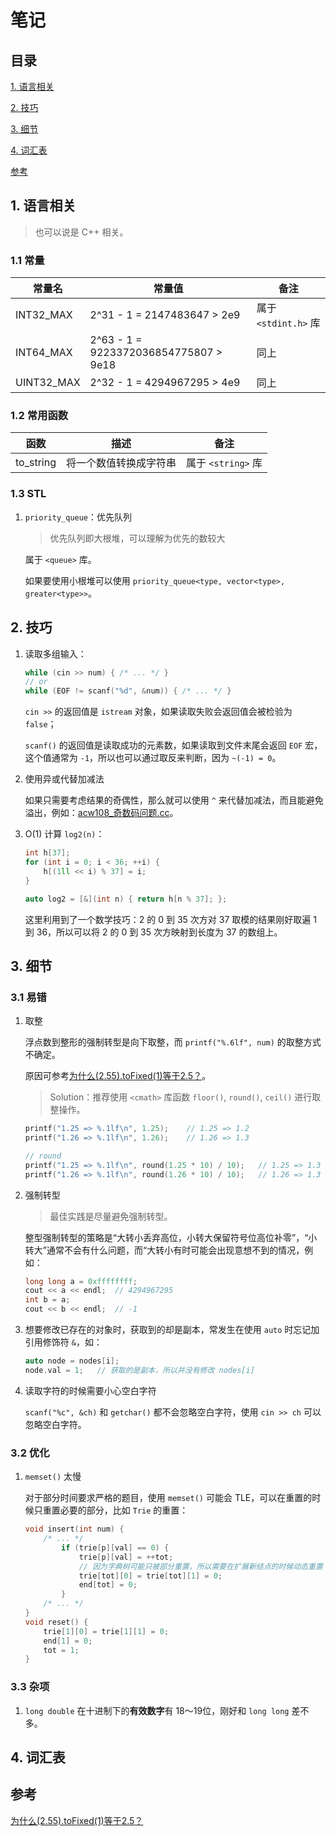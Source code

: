 # 笔记

## 目录

[1. 语言相关](#1-语言相关)

[2. 技巧](#2-技巧)

[3. 细节](#3-细节)

[4. 词汇表](#4-词汇表)

[参考](#参考)


## 1. 语言相关

> 也可以说是 C++ 相关。

### 1.1 常量

| 常量名 | 常量值 | 备注 |
| --- | --- | --- |
| INT32_MAX | 2^31 - 1 = 2147483647 > 2e9 | 属于 `<stdint.h>` 库 |
| INT64_MAX | 2^63 - 1 = 9223372036854775807 > 9e18 | 同上 |
| UINT32_MAX | 2^32 - 1 = 4294967295 > 4e9 | 同上 |

### 1.2 常用函数

| 函数 | 描述 | 备注 |
| --- | --- | --- |
| to_string | 将一个数值转换成字符串 | 属于 `<string>` 库 |

### 1.3 STL

1. `priority_queue`：优先队列

    > 优先队列即大根堆，可以理解为优先的数较大

    属于 `<queue>` 库。
    
    如果要使用小根堆可以使用 `priority_queue<type, vector<type>, greater<type>>`。

## 2. 技巧

1. 读取多组输入：

    ```cpp
    while (cin >> num) { /* ... */ }
    // or
    while (EOF != scanf("%d", &num)) { /* ... */ }
    ```

    `cin >>` 的返回值是 `istream` 对象，如果读取失败会返回值会被检验为 `false`；

    `scanf()` 的返回值是读取成功的元素数，如果读取到文件末尾会返回 `EOF` 宏，这个值通常为 `-1`，所以也可以通过取反来判断，因为 `~(-1) = 0`。

2. 使用异或代替加减法

    如果只需要考虑结果的奇偶性，那么就可以使用 `^` 来代替加减法，而且能避免溢出，例如：[acw108_奇数码问题.cc](../share/algorithm-advance-算法进阶指南/0x00-basic/acw108_奇数码问题.cc)。

3. O(1) 计算 `log2(n)`：

    ```cpp
    int h[37];
    for (int i = 0; i < 36; ++i) {
        h[(1ll << i) % 37] = i;
    }

    auto log2 = [&](int n) { return h[n % 37]; };
    ```

    这里利用到了一个数学技巧：2 的 0 到 35 次方对 37 取模的结果刚好取遍 1 到 36，所以可以将 2 的 0 到 35 次方映射到长度为 37 的数组上。

## 3. 细节

### 3.1 易错

1. 取整

    浮点数到整形的强制转型是向下取整，而 `printf("%.6lf", num)` 的取整方式不确定。
    
    
    原因可参考[为什么(2.55).toFixed(1)等于2.5？](https://www.cnblogs.com/zhangycun/p/7880580.html)。

    > Solution：推荐使用 `<cmath>` 库函数 `floor()`, `round()`, `ceil()` 进行取整操作。

    ```cpp
    printf("1.25 => %.1lf\n", 1.25);    // 1.25 => 1.2
    printf("1.26 => %.1lf\n", 1.26);    // 1.26 => 1.3

    // round
    printf("1.25 => %.1lf\n", round(1.25 * 10) / 10);   // 1.25 => 1.3
    printf("1.26 => %.1lf\n", round(1.26 * 10) / 10);   // 1.26 => 1.3
    ```

2. 强制转型

    > 最佳实践是尽量避免强制转型。

    整型强制转型的策略是“大转小丢弃高位，小转大保留符号位高位补零”，“小转大”通常不会有什么问题，而“大转小有时可能会出现意想不到的情况，例如：

    ```cpp
    long long a = 0xffffffff;
	cout << a << endl;  // 4294967295
	int b = a;
	cout << b << endl;  // -1
    ```

3. 想要修改已存在的对象时，获取到的却是副本，常发生在使用 `auto` 时忘记加引用修饰符 `&`，如：

    ```cpp
    auto node = nodes[i];
    node.val = 1;   // 获取的是副本，所以并没有修改 nodes[i]
    ```

4. 读取字符的时候需要小心空白字符

    `scanf("%c", &ch)` 和 `getchar()` 都不会忽略空白字符，使用 `cin >> ch` 可以忽略空白字符。

### 3.2 优化

1. `memset()` 太慢

    对于部分时间要求严格的题目，使用 `memset()` 可能会 TLE，可以在重置的时候只重置必要的部分，比如 `Trie` 的重置：

    ```cpp
    void insert(int num) {
        /* ... */
            if (trie[p][val] == 0) {
                trie[p][val] = ++tot;
                // 因为字典树可能只被部分重置，所以需要在扩展新结点的时候动态重置
                trie[tot][0] = trie[tot][1] = 0;
                end[tot] = 0;
            }
        /* ... */
    }
    void reset() {
        trie[1][0] = trie[1][1] = 0;
        end[1] = 0;
        tot = 1;
    }
    ```

### 3.3 杂项

1. `long double` 在十进制下的**有效数字**有 18～19位，刚好和 `long long` 差不多。

## 4. 词汇表

## 参考

[为什么(2.55).toFixed(1)等于2.5？](https://www.cnblogs.com/zhangycun/p/7880580.html)
